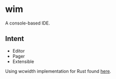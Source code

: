 # wim 

A console-based IDE.

## Intent

- Editor
- Pager
- Extensible

Using wcwidth implementation for Rust found
[here](https://github.com/ridiculousfish/widecharwidth).
